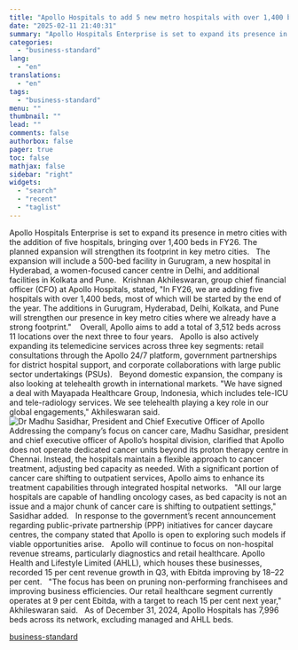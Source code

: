 ```yaml
---
title: "Apollo Hospitals to add 5 new metro hospitals with over 1,400 beds in FY26"
date: "2025-02-11 21:40:31"
summary: "Apollo Hospitals Enterprise is set to expand its presence in metro cities with the addition of five hospitals, bringing over 1,400 beds in FY26. The planned expansion will strengthen its footprint in key metro cities. The expansion will include a 500-bed facility in Gurugram, a new hospital in Hyderabad, a..."
categories:
  - "business-standard"
lang:
  - "en"
translations:
  - "en"
tags:
  - "business-standard"
menu: ""
thumbnail: ""
lead: ""
comments: false
authorbox: false
pager: true
toc: false
mathjax: false
sidebar: "right"
widgets:
  - "search"
  - "recent"
  - "taglist"
---
```


Apollo Hospitals Enterprise is set to expand its presence in metro cities with the addition of five hospitals, bringing over 1,400 beds in FY26. The planned expansion will strengthen its footprint in key metro cities.
 
The expansion will include a 500-bed facility in Gurugram, a new hospital in Hyderabad, a women-focused cancer centre in Delhi, and additional facilities in Kolkata and Pune.
 
Krishnan Akhileswaran, group chief financial officer (CFO) at Apollo Hospitals, stated, "In FY26, we are adding five hospitals with over 1,400 beds, most of which will be started by the end of the year. The additions in Gurugram, Hyderabad, Delhi, Kolkata, and Pune will strengthen our presence in key metro cities where we already have a strong footprint." 
 
Overall, Apollo aims to add a total of 3,512 beds across 11 locations over the next three to four years.
 
Apollo is also actively expanding its telemedicine services across three key segments: retail consultations through the Apollo 24/7 platform, government partnerships for district hospital support, and corporate collaborations with large public sector undertakings (PSUs).
 
Beyond domestic expansion, the company is also looking at telehealth growth in international markets. "We have signed a deal with Mayapada Healthcare Group, Indonesia, which includes tele-ICU and tele-radiology services. We see telehealth playing a key role in our global engagements," Akhileswaran said. 
![Dr Madhu Sasidhar, President and Chief Executive Officer of Apollo](data:image/gif;base64,R0lGODlhAQABAIAAAAAAAP///yH5BAEAAAAALAAAAAABAAEAAAIBRAA7)![Dr Madhu Sasidhar, President and Chief Executive Officer of Apollo](https://bsmedia.business-standard.com/_media/bs/img/article/2025-02/11/full/1739281066-7022.jpg?im=Resize=(640,480))
 
Addressing the company’s focus on cancer care, Madhu Sasidhar, president and chief executive officer of Apollo’s hospital division, clarified that Apollo does not operate dedicated cancer units beyond its proton therapy centre in Chennai. Instead, the hospitals maintain a flexible approach to cancer treatment, adjusting bed capacity as needed. With a significant portion of cancer care shifting to outpatient services, Apollo aims to enhance its treatment capabilities through integrated hospital networks.
 
"All our large hospitals are capable of handling oncology cases, as bed capacity is not an issue and a major chunk of cancer care is shifting to outpatient settings," Sasidhar added.
 
In response to the government’s recent announcement regarding public-private partnership (PPP) initiatives for cancer daycare centres, the company stated that Apollo is open to exploring such models if viable opportunities arise.
 
Apollo will continue to focus on non-hospital revenue streams, particularly diagnostics and retail healthcare. Apollo Health and Lifestyle Limited (AHLL), which houses these businesses, recorded 15 per cent revenue growth in Q3, with Ebitda improving by 18–22 per cent.
 
"The focus has been on pruning non-performing franchisees and improving business efficiencies. Our retail healthcare segment currently operates at 9 per cent Ebitda, with a target to reach 15 per cent next year," Akhileswaran said.
 
As of December 31, 2024, Apollo Hospitals has 7,996 beds across its network, excluding managed and AHLL beds.

[business-standard](https://www.business-standard.com/health/apollo-hospitals-to-add-5-new-metro-hospitals-with-over-1-400-beds-in-fy26-125021101688_1.html)
